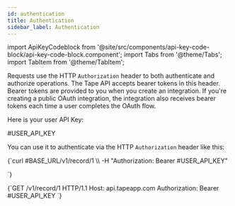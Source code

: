 ```yaml
---
id: authentication
title: Authentication
sidebar_label: Authentication
---
```


import ApiKeyCodeblock from '@site/src/components/api-key-code-block/api-key-code-block.component';
import Tabs from '@theme/Tabs';
import TabItem from '@theme/TabItem';

Requests use the HTTP `Authorization` header to both authenticate and authorize operations. The Tape API accepts bearer tokens in this header. Bearer tokens are provided to you when you create an integration. If you're creating a public OAuth integration, the integration also receives bearer tokens each time a user completes the OAuth flow.

Here is your user API Key:

<ApiKeyCodeblock language="shell">
#USER_API_KEY
</ApiKeyCodeblock>

You can use it to authenticate via the HTTP `Authorization` header like this:

<Tabs>

<TabItem value="curl" label="cURL">
<ApiKeyCodeblock language="shell">
{`curl #BASE_URL/v1/record/1 \\
-H "Authorization: Bearer #USER_API_KEY"
 
`}
</ApiKeyCodeblock>
</TabItem>

<TabItem value="http" label="HTTP">
<ApiKeyCodeblock language="http">
{`GET /v1/record/1 HTTP/1.1
Host: api.tapeapp.com
Authorization: Bearer #USER_API_KEY
`}
</ApiKeyCodeblock>
</TabItem>

</Tabs>
